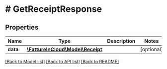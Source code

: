 # # GetReceiptResponse

## Properties

Name | Type | Description | Notes
------------ | ------------- | ------------- | -------------
**data** | [**\FattureInCloud\Model\Receipt**](Receipt.md) |  | [optional]

[[Back to Model list]](../../README.md#models) [[Back to API list]](../../README.md#endpoints) [[Back to README]](../../README.md)
